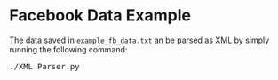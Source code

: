 # Facebook Data Example
The data saved in `example_fb_data.txt` an be parsed as XML by simply
running the following command:

<pre>
./XML_Parser.py
</pre>
